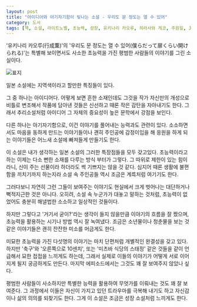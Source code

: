 ```yaml
---
layout: post
title: "아이디어와 아기자기함이 빛나는 소설 - 우리도 문 정도는 열 수 있어"
category: 도서
tags: [책, 소설, 라이트노벨, 초능력, 성장, 유키나리 카오루, 히라사와 게코, 주원일, JM북스, 제우미디어, 서평]
---
```


'유키나리 카오루(行成薫)'의
'우리도 문 정도는 열 수 있어(僕らだって扉くらい開けられる)'는
특별해 보이면서도 사소한 초능력을 가진 평범한 사람들의 이야기를 그린 소실이다.

![표지](https://lh3.googleusercontent.com/TUaIfkiChFyQOY7CiLuScsh_QdvqFCQTErDmkmFbc055qet-eoARQenLa7dJnRgOXhL-cptjaSHhEw=s480)

일본 소설에는 지역색이라고 할만한 특징들이 있다.

그 중 하나는 아이디어다.
어떻게 보면 흔한 소재인데도
그것을 작가 자신만의 개성으로 비틀로 변조해서 작품에 담아낸 것들은
신선하고 때론 작은 감탄을 자아내기도 한다.
그래서 추리소설처럼 아이디어 그 자체의 중요성이 높은 문학에서 강점을 보인다.

다른 하나는 아기자기함으로,
이건 이야기를 풀어내는 능력과도 관련이 있다.
소소하면서도 마음을 동하게 만드는 이야기들이나
괜히 주인공에 감정이입을 해 응원을 하게 되는 이야기들은
어느새 소설에 빠져들게 만들기도 한다.

이 소설은 내가 생각하는 일본 소설의 그러한 특장점들을 모두 갖고있다.
초능력이라고 하는 이제는 다소 뻔한 소재를 다루는 방식 부터가 그렇다.
그 따위로 제한이 있는 힘이라니,
신이 주는 선물이라 하더라도 썩 기쁘지는 않을 것 같다.
심지어 때론 생활에 불편함을 끼치기까지 하는지라
소설 속 주인공들 역시 조금은 계륵처럼 여기기도 한다.

그러다보니 자연히 그런 그들이 보여주는 이야기도
현실에서 크게 벗어나는 대단하거나 뻑적지근한 것은 아니다.
오히려, 소설 속 누군가가 대놓고 말하는 것처럼,
초능력이 없었어도 충분히 해낼법한 소소하고 일상적인 것들이다.

하지만 그렇다고 '거기서 굳이?'라는 생각이 들지 않을만큼 이야기의 흐름을 잘 짰으며,
초능력을 활용하는 시기나 방법 역시 잘 녹여냈다.
조금은 소년물이나 청춘물을 보는 것 같은 이야기들은
괜히 잔잔한 미소를 머금게도 한다.

미묘한 초능력을 가진 다섯명의 이야기는 마치 단편처럼 개별적인 완결성을 갖고 있다.
하지만 '축구'와 '오른쪽으로 10센치', 또는 '미츠바 식당의 스태정' 같은 것들을 같이 언급해서 묘한 접접을 느끼게도 하는데,
그래서 실제로 이들의 이야기가 어떻게 서로 이어지게 될지 궁금하게도 만든다.
마지막 에피소드에서는 그것도 꽤 잘 보여주지 않았나 싶다.

평범한 사람들이 사소하지만 특별한 능력을 활용하여 무엇가를 이뤄내는 것도 꽤 잘 보여준다.
그 과정에서 이들은 자신이 가지고 있던 트라우마를 극복해 내기도 하고
자신감이나 삶의 의의를 되찾기도 한다.
그게 이 소설은 조금은 성장 소설처럼 느끼게도 한다.
